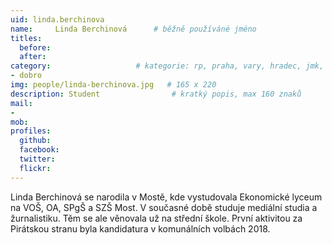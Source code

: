 ```yaml
---
uid: linda.berchinova
name:     Linda Berchinová	  	# běžně používáné jméno
titles:
  before: 
  after:
category:                 	# kategorie: rp, praha, vary, hradec, jmk, senat
- dobro
img: people/linda-berchinova.jpg   # 165 x 220
description: Student             	# kratký popis, max 160 znaků
mail:
-
mob:
profiles:
  github:
  facebook:
  twitter: 
  flickr:
---
```


Linda Berchinová se narodila v Mostě, kde vystudovala Ekonomické lyceum na VOŠ, OA, SPgŠ a SZŠ Most. V současné době studuje mediální studia a žurnalistiku. Těm se ale věnovala už na střední škole.
První aktivitou za Pirátskou stranu byla kandidatura v komunálních volbách 2018. 
